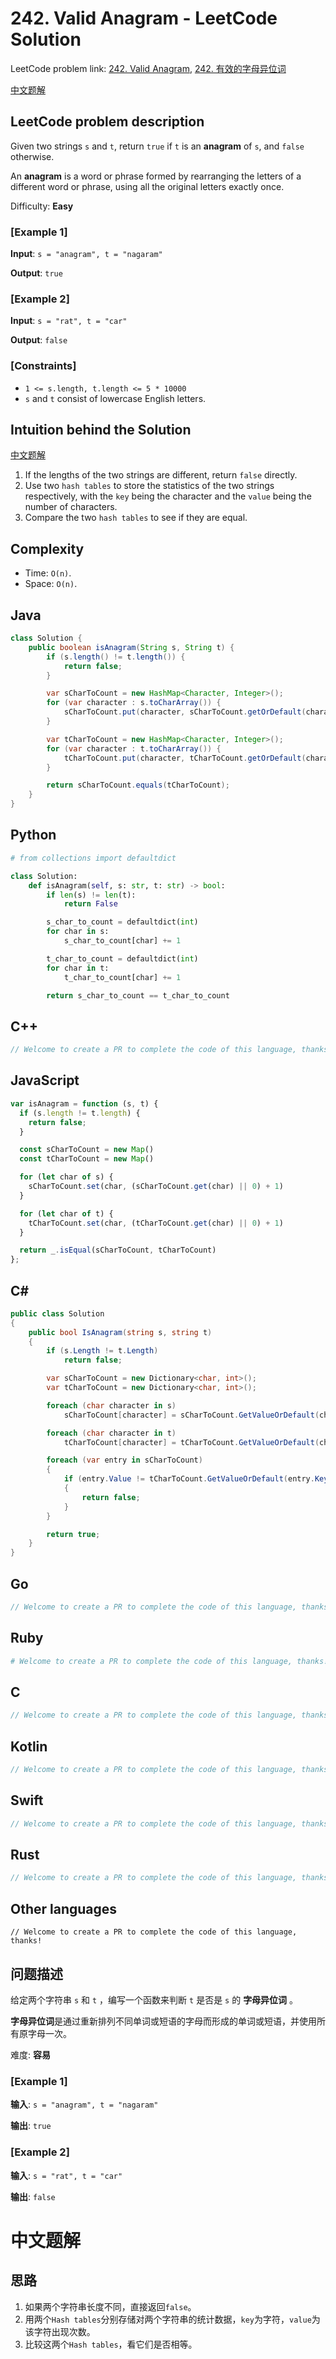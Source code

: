 # 242. Valid Anagram - LeetCode Solution
LeetCode problem link: [242. Valid Anagram](https://leetcode.com/problems/valid-anagram),
[242. 有效的字母异位词](https://leetcode.cn/problems/valid-anagram)

[中文题解](#中文题解)

## LeetCode problem description
Given two strings `s` and `t`, return `true` if `t` is an **anagram** of `s`, and `false` otherwise.

An **anagram** is a word or phrase formed by rearranging the letters of a different word or phrase, using all the original letters exactly once.

Difficulty: **Easy**

### [Example 1]
**Input**: `s = "anagram", t = "nagaram"`

**Output**: `true`

### [Example 2]
**Input**: `s = "rat", t = "car"`

**Output**: `false`

### [Constraints]
- `1 <= s.length, t.length <= 5 * 10000`
- `s` and `t` consist of lowercase English letters.

## Intuition behind the Solution
[中文题解](#中文题解)

1. If the lengths of the two strings are different, return `false` directly.
2. Use two `hash tables` to store the statistics of the two strings respectively, with the `key` being the character and the `value` being the number of characters.
3. Compare the two `hash tables` to see if they are equal.

## Complexity
* Time: `O(n)`.
* Space: `O(n)`.

## Java
```java
class Solution {
    public boolean isAnagram(String s, String t) {
        if (s.length() != t.length()) {
            return false;
        }

        var sCharToCount = new HashMap<Character, Integer>();
        for (var character : s.toCharArray()) {
            sCharToCount.put(character, sCharToCount.getOrDefault(character, 0) + 1);
        }

        var tCharToCount = new HashMap<Character, Integer>();
        for (var character : t.toCharArray()) {
            tCharToCount.put(character, tCharToCount.getOrDefault(character, 0) + 1);
        }

        return sCharToCount.equals(tCharToCount);
    }
}
```

## Python
```python
# from collections import defaultdict

class Solution:
    def isAnagram(self, s: str, t: str) -> bool:
        if len(s) != len(t):
            return False

        s_char_to_count = defaultdict(int)
        for char in s:
            s_char_to_count[char] += 1

        t_char_to_count = defaultdict(int)
        for char in t:
            t_char_to_count[char] += 1

        return s_char_to_count == t_char_to_count
```

## C++
```cpp
// Welcome to create a PR to complete the code of this language, thanks!
```

## JavaScript
```javascript
var isAnagram = function (s, t) {
  if (s.length != t.length) {
    return false;
  }

  const sCharToCount = new Map()
  const tCharToCount = new Map()

  for (let char of s) {
    sCharToCount.set(char, (sCharToCount.get(char) || 0) + 1)
  }

  for (let char of t) {
    tCharToCount.set(char, (tCharToCount.get(char) || 0) + 1)
  }

  return _.isEqual(sCharToCount, tCharToCount)
};
```

## C#
```c#
public class Solution
{
    public bool IsAnagram(string s, string t)
    {
        if (s.Length != t.Length)
            return false;

        var sCharToCount = new Dictionary<char, int>();
        var tCharToCount = new Dictionary<char, int>();

        foreach (char character in s)
            sCharToCount[character] = sCharToCount.GetValueOrDefault(character, 0) + 1;

        foreach (char character in t)
            tCharToCount[character] = tCharToCount.GetValueOrDefault(character, 0) + 1;

        foreach (var entry in sCharToCount)
        {
            if (entry.Value != tCharToCount.GetValueOrDefault(entry.Key))
            {
                return false;
            }
        }

        return true;
    }
}
```

## Go
```go
// Welcome to create a PR to complete the code of this language, thanks!
```

## Ruby
```ruby
# Welcome to create a PR to complete the code of this language, thanks!
```

## C
```c
// Welcome to create a PR to complete the code of this language, thanks!
```

## Kotlin
```kotlin
// Welcome to create a PR to complete the code of this language, thanks!
```

## Swift
```swift
// Welcome to create a PR to complete the code of this language, thanks!
```

## Rust
```rust
// Welcome to create a PR to complete the code of this language, thanks!
```

## Other languages
```
// Welcome to create a PR to complete the code of this language, thanks!
```

## 问题描述
给定两个字符串 `s` 和 `t` ，编写一个函数来判断 `t` 是否是 `s` 的 **字母异位词** 。

**字母异位词**是通过重新排列不同单词或短语的字母而形成的单词或短语，并使用所有原字母一次。

难度: **容易**

### [Example 1]
**输入**: `s = "anagram", t = "nagaram"`

**输出**: `true`

### [Example 2]
**输入**: `s = "rat", t = "car"`

**输出**: `false`

# 中文题解
## 思路
1. 如果两个字符串长度不同，直接返回`false`。
2. 用两个`Hash tables`分别存储对两个字符串的统计数据，`key`为字符，`value`为该字符出现次数。
3. 比较这两个`Hash tables`，看它们是否相等。
